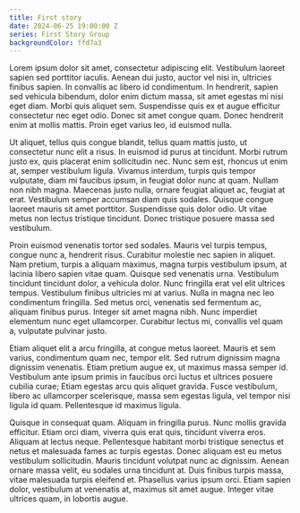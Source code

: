 ```yaml
---
title: First story
date: 2024-06-25 19:00:00 Z
series: First Story Group
backgroundColor: ffd7a3
---
```


Lorem ipsum dolor sit amet, consectetur adipiscing elit. Vestibulum laoreet sapien sed porttitor iaculis. Aenean dui justo, auctor vel nisi in, ultricies finibus sapien. In convallis ac libero id condimentum. In hendrerit, sapien sed vehicula bibendum, dolor enim dictum massa, sit amet egestas mi nisi eget diam. Morbi quis aliquet sem. Suspendisse quis ex et augue efficitur consectetur nec eget odio. Donec sit amet congue quam. Donec hendrerit enim at mollis mattis. Proin eget varius leo, id euismod nulla.

Ut aliquet, tellus quis congue blandit, tellus quam mattis justo, ut consectetur nunc elit a risus. In euismod id purus at tincidunt. Morbi rutrum justo ex, quis placerat enim sollicitudin nec. Nunc sem est, rhoncus ut enim at, semper vestibulum ligula. Vivamus interdum, turpis quis tempor vulputate, diam mi faucibus ipsum, in feugiat dolor nunc at quam. Nullam non nibh magna. Maecenas justo nulla, ornare feugiat aliquet ac, feugiat at erat. Vestibulum semper accumsan diam quis sodales. Quisque congue laoreet mauris sit amet porttitor. Suspendisse quis dolor odio. Ut vitae metus non lectus tristique tincidunt. Donec tristique posuere massa sed vestibulum.

Proin euismod venenatis tortor sed sodales. Mauris vel turpis tempus, congue nunc a, hendrerit risus. Curabitur molestie nec sapien in aliquet. Nam pretium, turpis a aliquam maximus, magna turpis vestibulum ipsum, at lacinia libero sapien vitae quam. Quisque sed venenatis urna. Vestibulum tincidunt tincidunt dolor, a vehicula dolor. Nunc fringilla erat vel elit ultrices tempus. Vestibulum finibus ultricies mi at varius. Nulla in magna nec leo condimentum fringilla. Sed metus orci, venenatis sed fermentum ac, aliquam finibus purus. Integer sit amet magna nibh. Nunc imperdiet elementum nunc eget ullamcorper. Curabitur lectus mi, convallis vel quam a, vulputate pulvinar justo.

Etiam aliquet elit a arcu fringilla, at congue metus laoreet. Mauris et sem varius, condimentum quam nec, tempor elit. Sed rutrum dignissim magna dignissim venenatis. Etiam pretium augue ex, ut maximus massa semper id. Vestibulum ante ipsum primis in faucibus orci luctus et ultrices posuere cubilia curae; Etiam egestas arcu quis aliquet gravida. Fusce vestibulum, libero ac ullamcorper scelerisque, massa sem egestas ligula, vel tempor nisi ligula id quam. Pellentesque id maximus ligula.

Quisque in consequat quam. Aliquam in fringilla purus. Nunc mollis gravida efficitur. Etiam orci diam, viverra quis erat quis, tincidunt viverra eros. Aliquam at lectus neque. Pellentesque habitant morbi tristique senectus et netus et malesuada fames ac turpis egestas. Donec aliquam est eu metus vestibulum sollicitudin. Mauris tincidunt volutpat nunc ac dignissim. Aenean ornare massa velit, eu sodales urna tincidunt at. Duis finibus turpis massa, vitae malesuada turpis eleifend et. Phasellus varius ipsum orci. Etiam sapien dolor, vestibulum at venenatis at, maximus sit amet augue. Integer vitae ultrices quam, in lobortis augue.